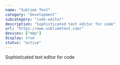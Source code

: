 ```yaml
---
name: "Sublime Text"
category: "development"
subcategory: "code-editor"
description: "Sophisticated text editor for code"
url: "https://www.sublimetext.com/"
devices: ["mbp"]
display: true
status: "active"
---
```


Sophisticated text editor for code
